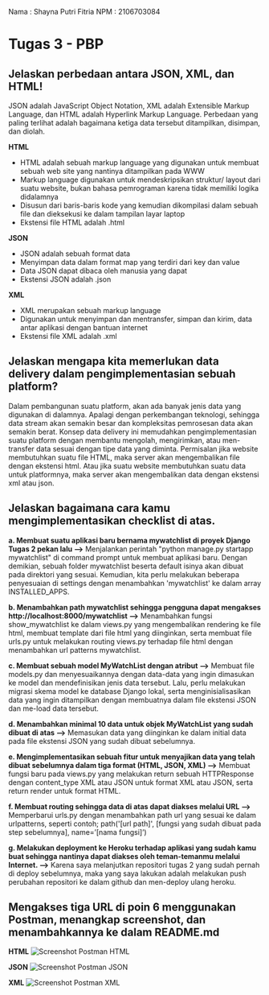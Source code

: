 Nama    : Shayna Putri Fitria
NPM     : 2106703084

# Tugas 3 - PBP
## Jelaskan perbedaan antara JSON, XML, dan HTML!

JSON adalah JavaScript Object Notation, XML adalah Extensible Markup Language, dan HTML adalah Hyperlink Markup Language. Perbedaan yang paling terlihat adalah bagaimana ketiga data tersebut ditampilkan, disimpan, dan diolah. 

**HTML**

- HTML adalah sebuah markup language yang digunakan untuk membuat sebuah web site yang nantinya ditampilkan pada WWW
- Markup language digunakan untuk mendeskripsikan struktur/ layout dari suatu website, bukan bahasa pemrograman karena tidak memiliki logika didalamnya
- Disusun dari baris-baris kode yang kemudian dikompilasi dalam sebuah file dan dieksekusi ke dalam tampilan layar laptop
- Ekstensi file HTML adalah .html

**JSON**

- JSON adalah sebuah format data
- Menyimpan data dalam format map yang terdiri dari key dan value
- Data JSON dapat dibaca oleh manusia yang dapat 
- Ekstensi JSON adalah .json

**XML**

- XML merupakan sebuah markup language
- Digunakan untuk menyimpan dan mentransfer, simpan dan kirim, data antar aplikasi dengan bantuan internet
- Ekstensi file XML adalah .xml

## Jelaskan mengapa kita memerlukan data delivery dalam pengimplementasian sebuah platform?

Dalam pembangunan suatu platform, akan ada banyak jenis data yang digunakan di dalamnya. Apalagi dengan perkembangan teknologi, sehingga data stream akan semakin besar dan kompleksitas pemrosesan data akan semakin berat. Konsep data delivery ini memudahkan pengimplementasian suatu platform dengan membantu mengolah, mengirimkan, atau men-transfer data sesuai dengan tipe data yang diminta. Permisalan jika website membutuhkan suatu file HTML, maka server akan mengembalikan file dengan ekstensi html. Atau jika suatu website membutuhkan suatu data untuk platformnya, maka server akan mengembalikan data dengan ekstensi xml atau json.

## Jelaskan bagaimana cara kamu mengimplementasikan checklist di atas.

**a. Membuat suatu aplikasi baru bernama mywatchlist di proyek Django Tugas 2 pekan lalu -->** Menjalankan perintah "python manage.py startapp mywatchlist" di command prompt untuk membuat aplikasi baru. Dengan demikian, sebuah folder mywatchlist beserta default isinya akan dibuat pada direktori yang sesuai. Kemudian, kita perlu melakukan beberapa penyesuaian di settings dengan menambahkan 'mywatchlist' ke dalam array INSTALLED_APPS.

**b. Menambahkan path mywatchlist sehingga pengguna dapat mengakses http://localhost:8000/mywatchlist -->** Menambahkan fungsi show_mywatchlist ke dalam views.py yang mengembalikan rendering ke file html, membuat template dari file html yang diinginkan, serta membuat file urls.py untuk melakukan routing views.py terhadap file html dengan menambahkan url patterns mywatchlist.

**c. Membuat sebuah model MyWatchList dengan atribut -->** Membuat file models.py dan menyesuaikannya dengan data-data yang ingin dimasukan ke model dan mendefinisikan jenis data tersebut. Lalu, perlu melakukan migrasi skema model ke database Django lokal, serta menginisialisasikan data yang ingin ditampilkan dengan membuatnya dalam file ekstensi JSON dan me-load data tersebut. 

**d. Menambahkan minimal 10 data untuk objek MyWatchList yang sudah dibuat di atas -->** Memasukan data yang diinginkan ke dalam initial data pada file ekstensi JSON yang sudah dibuat sebelumnya.

**e. Mengimplementasikan sebuah fitur untuk menyajikan data yang telah dibuat sebelumnya dalam tiga format (HTML, JSON, XML) -->** Membuat fungsi baru pada views.py yang melakukan return sebuah HTTPResponse dengan content_type XML atau JSON untuk format XML atau JSON, serta return render untuk format HTML. 

**f. Membuat routing sehingga data di atas dapat diakses melalui URL -->** Memperbarui urls.py dengan menambahkan path url yang sesuai ke dalam urlpatterns, seperti contoh; path('[url path]', [fungsi yang sudah dibuat pada step sebelumnya], name=’[nama fungsi]’)

**g. Melakukan deployment ke Heroku terhadap aplikasi yang sudah kamu buat sehingga nantinya dapat diakses oleh teman-temanmu melalui Internet. -->** Karena saya melanjutkan repositori tugas 2 yang sudah pernah di deploy sebelumnya, maka yang saya lakukan adalah melakukan push perubahan repositori ke dalam github dan men-deploy ulang heroku.

## Mengakses tiga URL di poin 6 menggunakan Postman, menangkap screenshot, dan menambahkannya ke dalam README.md

**HTML**
![Screenshot Postman HTML](https://github.com/shaynaputri/tugas2-pbp/blob/main/mywatchlist/postman-html.jpg)

**JSON**
![Screenshot Postman JSON](https://github.com/shaynaputri/tugas2-pbp/blob/main/mywatchlist/postman-json.jpg)

**XML**
![Screenshot Postman XML](https://github.com/shaynaputri/tugas2-pbp/blob/main/mywatchlist/postman-xml.jpg)